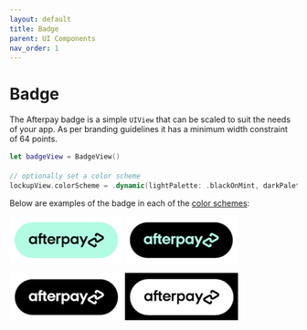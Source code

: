 ```yaml
---
layout: default
title: Badge
parent: UI Components
nav_order: 1
---
```


# Badge

The Afterpay badge is a simple `UIView` that can be scaled to suit the needs of your app. As per branding guidelines it has a minimum width constraint of 64 points.

```swift
let badgeView = BadgeView()

// optionally set a color scheme
lockupView.colorScheme = .dynamic(lightPalette: .blackOnMint, darkPalette: .blackOnWhite)
```

Below are examples of the badge in each of the [color schemes](../#color-schemes):

![Black on Mint badge][badge-black-on-mint] ![Mint on Black badge][badge-mint-on-black]

![White on Black badge][badge-white-on-black] ![Black on White badge][badge-black-on-white]

[badge-black-on-mint]: ../images/badge_black_on_mint.png
[badge-mint-on-black]: ../images/badge_mint_on_black.png
[badge-white-on-black]: ../images/badge_white_on_black.png
[badge-black-on-white]: ../images/badge_black_on_white.png
